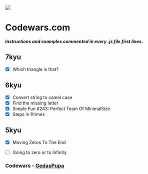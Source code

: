 ![](https://www.codewars.com/users/GedasPupa/badges/micro)

# Codewars.com

**_Instructions and examples commented in every .js file first lines._**

## 7kyu

- [x] Which triangle is that?

## 6kyu

- [x] Convert string to camel case
- [X] Find the missing letter
- [x] Simple Fun #243: Perfect Team Of MinimalSize
- [x] Steps in Primes

## 5kyu

- [x] Moving Zeros To The End
- [ ] Going to zero or to Infinity


### Codewars - [GedasPupa](https://www.codewars.com/users/GedasPupa)
